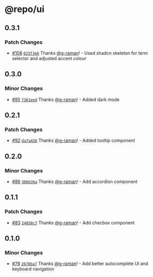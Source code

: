 # @repo/ui

## 0.3.1

### Patch Changes

- [#108](https://github.com/g-raman/uenroll/pull/108) [`023f3e6`](https://github.com/g-raman/uenroll/commit/023f3e639543f460af67434d69575341e2bdc04d) Thanks [@g-raman](https://github.com/g-raman)! - Used shadcn skeleton for term selector and adjusted accent colour

## 0.3.0

### Minor Changes

- [#95](https://github.com/g-raman/uenroll/pull/95) [`7361eed`](https://github.com/g-raman/uenroll/commit/7361eed9636c8877f7c5d0d88ec5d92e114b56ae) Thanks [@g-raman](https://github.com/g-raman)! - Added dark mode

## 0.2.1

### Patch Changes

- [#92](https://github.com/g-raman/uenroll/pull/92) [`da7a426`](https://github.com/g-raman/uenroll/commit/da7a426e3a454d69908db8ffe27fafbfcfb29fb5) Thanks [@g-raman](https://github.com/g-raman)! - Added tooltip component

## 0.2.0

### Minor Changes

- [#86](https://github.com/g-raman/uenroll/pull/86) [`306b36a`](https://github.com/g-raman/uenroll/commit/306b36adecfb97cf252bff4f2e484db41dfa4dde) Thanks [@g-raman](https://github.com/g-raman)! - Add accordion component

## 0.1.1

### Patch Changes

- [#83](https://github.com/g-raman/uenroll/pull/83) [`24858c7`](https://github.com/g-raman/uenroll/commit/24858c7f4f42f7dfddf5bf6c04542dffa3604999) Thanks [@g-raman](https://github.com/g-raman)! - Add checbox component

## 0.1.0

### Minor Changes

- [#78](https://github.com/g-raman/uenroll/pull/78) [`2678ba7`](https://github.com/g-raman/uenroll/commit/2678ba7d2c018ebbb0196baeec8ef3e784daa9d9) Thanks [@g-raman](https://github.com/g-raman)! - Add better autocomplete UI and keyboard navigation
